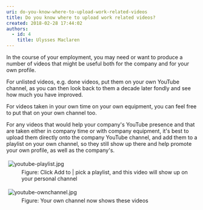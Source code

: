 ```yaml
---
uri: do-you-know-where-to-upload-work-related-videos
title: Do you know where to upload work related videos?
created: 2018-02-28 17:44:02
authors:
  - id: 4
    title: Ulysses Maclaren
---
```





<span class='intro'> <p>In the course of your employment, you may need or want to produce a number of videos that might be useful both for the company and for your own profile.</p><p>For unlisted videos, e.g. done videos, put them on your own YouTube channel, as you can then look back to them a decade later fondly and see how much you have improved.​​<br></p> </span>

<p>​For videos taken in your own time on your own equipment, you can feel free to put that on your own channel too.<br></p><p>For any videos that would help your company's YouTube presence and that are taken either in company time or with company equipment, it's best to upload them directly onto the company YouTube channel, and add them to a playlist on your own channel, so they still show up there and help promote your own profile, as well as the company's.<br></p><dl class="image"><dt><img src="/PublishingImages/youtube-playlist.jpg" alt="youtube-playlist.jpg" style="margin&#58;5px;" /></dt><dd>Figure&#58; Click Add to | pick a playlist, and this video will show up on your personal channel</dd></dl><dl class="image"><dt><img src="/PublishingImages/youtube-ownchannel.jpg" alt="youtube-ownchannel.jpg" style="margin&#58;5px;" /></dt><dd>Figure&#58; Your own channel now shows these videos​​​<br><br></dd></dl>


